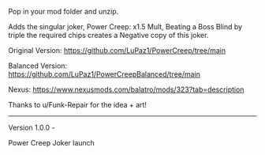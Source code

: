 Pop in your mod folder and unzip.

Adds the singular joker, Power Creep: x1.5 Mult, Beating a Boss Blind by triple the required chips creates a Negative copy of this joker.

Original Version: https://github.com/LuPaz1/PowerCreep/tree/main

Balanced Version: https://github.com/LuPaz1/PowerCreepBalanced/tree/main

Nexus: https://www.nexusmods.com/balatro/mods/323?tab=description

Thanks to u/Funk-Repair for the idea + art!

------------------------------------

Version 1.0.0 -

Power Creep Joker launch
